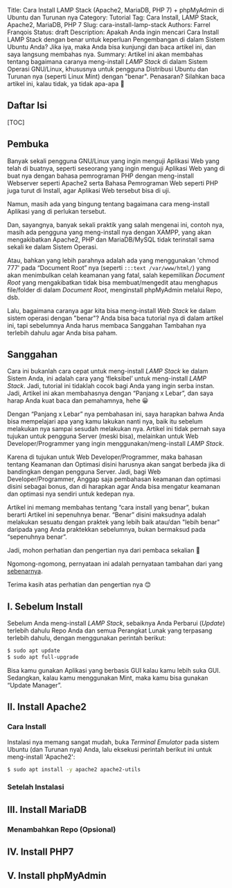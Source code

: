 Title: Cara Install LAMP Stack (Apache2, MariaDB, PHP 7) + phpMyAdmin di Ubuntu dan Turunan nya
Category: Tutorial
Tag: Cara Install, LAMP Stack, Apache2, MariaDB, PHP 7
Slug: cara-install-lamp-stack
Authors: Farrel Franqois
Status: draft
Description: Apakah Anda ingin mencari Cara Install LAMP Stack dengan benar untuk keperluan Pengembangan di dalam Sistem Ubuntu Anda? Jika iya, maka Anda bisa kunjungi dan baca artikel ini, dan saya langsung membahas nya.
Summary: Artikel ini akan membahas tentang bagaimana caranya meng-install _LAMP Stack_ di dalam Sistem Operasi GNU/Linux, khususnya untuk pengguna Distribusi Ubuntu dan Turunan nya (seperti Linux Mint) dengan "benar". Penasaran? Silahkan baca artikel ini, kalau tidak, ya tidak apa-apa :slightly_smiling_face: 

## Daftar Isi

[TOC]

## Pembuka
Banyak sekali pengguna GNU/Linux yang ingin menguji Aplikasi Web yang telah di buatnya, seperti seseorang yang ingin menguji Aplikasi Web yang di buat nya dengan bahasa pemrograman PHP dengan meng-install Webserver seperti Apache2 serta Bahasa Pemrograman Web seperti PHP juga turut di Install, agar Aplikasi Web tersebut bisa di uji.

Namun, masih ada yang bingung tentang bagaimana cara meng-install Aplikasi yang di perlukan tersebut. 

Dan, sayangnya, banyak sekali praktik yang salah mengenai ini, contoh nya, masih ada pengguna yang meng-install nya dengan XAMPP, yang akan mengakibatkan Apache2, PHP dan MariaDB/MySQL tidak terinstall sama sekali ke dalam Sistem Operasi.

Atau, bahkan yang lebih parahnya adalah ada yang menggunakan 'chmod 777' pada “Document Root” nya (seperti `:::text /var/www/html/`) yang akan menimbulkan celah keamanan yang fatal, salah kepemilikan _Document Root_ yang mengakibatkan tidak bisa membuat/mengedit atau menghapus file/folder di dalam _Document Root_, menginstall phpMyAdmin melalui Repo, dsb. 

Lalu, bagaimana caranya agar kita bisa meng-install _Web Stack_ ke dalam sistem operasi dengan "benar"? Anda bisa baca tutorial nya di dalam artikel ini, tapi sebelumnya Anda harus membaca Sanggahan Tambahan nya terlebih dahulu agar Anda bisa paham.

## Sanggahan
Cara ini bukanlah cara cepat untuk meng-install _LAMP Stack_ ke dalam Sistem Anda, ini adalah cara yang ‘fleksibel’ untuk meng-install _LAMP Stack_. Jadi, tutorial ini tidaklah cocok bagi Anda yang ingin serba instan. Jadi, Artikel ini akan membahasnya dengan “Panjang x Lebar”, dan saya harap Anda kuat baca dan pemahamnya, hehe :grinning:

Dengan “Panjang x Lebar” nya pembahasan ini, saya harapkan bahwa Anda bisa mempelajari apa yang kamu lakukan nanti nya, baik itu sebelum melakukan nya sampai sesudah melakukan nya.
Artikel ini tidak pernah saya tujukan untuk pengguna Server (meski bisa), melainkan untuk Web Developer/Programmer yang ingin menggunakan/meng-install _LAMP Stack_.

Karena di tujukan untuk Web Developer/Programmer, maka bahasan tentang Keamanan dan Optimasi disini harusnya akan sangat berbeda jika di bandingkan dengan pengguna Server. Jadi, bagi Web Developer/Programmer, Anggap saja pembahasan keamanan dan optimasi disini sebagai bonus, dan di harapkan agar Anda bisa mengatur keamanan dan optimasi nya sendiri untuk kedepan nya.

Artikel ini memang membahas tentang “cara install yang benar”, bukan berarti Artikel ini sepenuhnya benar. “Benar” disini maksudnya adalah melakukan sesuatu dengan praktek yang lebih baik atau/dan "lebih benar" daripada yang Anda praktekkan sebelumnya, bukan bermaksud pada “sepenuhnya benar”. 

Jadi, mohon perhatian dan pengertian nya dari pembaca sekalian :slightly_smiling_face:

Ngomong-ngomong, pernyataan ini adalah pernyataan tambahan dari yang [sebenarnya]({filename}/pages/ketentuan-hukum-dan-sanggahan.md).

Terima kasih atas perhatian dan pengertian nya :blush:

## I. Sebelum Install
Sebelum Anda meng-install _LAMP Stack_, sebaiknya Anda Perbarui (_Update_) terlebih dahulu Repo Anda dan semua Perangkat Lunak yang terpasang terlebih dahulu, dengan menggunakan perintah berikut:

```bash
$ sudo apt update
$ sudo apt full-upgrade
```

Bisa kamu gunakan Aplikasi yang berbasis GUI kalau kamu lebih suka GUI. Sedangkan, kalau kamu menggunakan Mint, maka kamu bisa gunakan “Update Manager”.

## II. Install Apache2
### Cara Install
Instalasi nya memang sangat mudah, buka _Terminal Emulator_ pada sistem Ubuntu (dan Turunan nya) Anda, lalu eksekusi perintah berikut ini untuk meng-install 'Apache2':

```bash
$ sudo apt install -y apache2 apache2-utils
```

### Setelah Instalasi


## III. Install MariaDB
### Menambahkan Repo (Opsional)

## IV. Install PHP7
## V. Install phpMyAdmin
